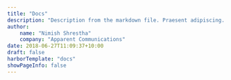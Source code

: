 ```yaml
---
title: "Docs"
description: "Description from the markdown file. Praesent adipiscing. Fusce neque. Etiam ultricies nisi vel augue. Suspendisse potenti."
author:
    name: "Nimish Shrestha"
    company: "Apparent Communications"
date: 2018-06-27T11:09:37+10:00
draft: false
harborTemplate: "docs"
showPageInfo: false
---
```


